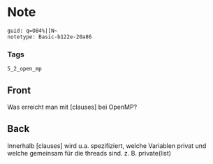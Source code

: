 # Note
```
guid: q=O84%|[N~
notetype: Basic-b122e-20a86
```

### Tags
```
5_2_open_mp
```

## Front
Was erreicht man mit [clauses] bei OpenMP?

## Back
Innerhalb [clauses] wird u.a. spezifiziert, welche Variablen privat und welche gemeinsam für die threads sind. z. B. private(list)
